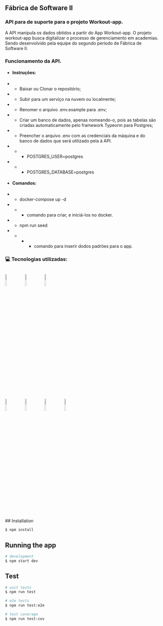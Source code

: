 ## Fábrica de Software II

### API para de suporte para o projeto Workout-app.
A API manipula os dados obtidos a partir do App Workout-app.
O projeto workout-app busca digitalizar o processo de gerenciamento em academias.
Sendo desenvolvido pela equipe do segundo período de Fábrica de Software II.

### Funcionamento da API.

* #### Instruções:
* * Baixar ou Clonar o repositório;
* * Subir para um serviço na nuvem ou localmente;
* * Renomer o arquivo .env.example para .env;
* * Criar um banco de dados, apenas nomeando-o, pois as tabelas são criadas automaticamente pelo framework Typeorm para Postgres;
* * Preencher o arquivo .env com as credenciais da máquina e do banco de dados que será utilizado pela à API.
* * * POSTGRES_USER=postgres
* * * POSTGRES_DATABASE=postgres
* #### Comandos:
* * docker-compose up -d
* * * comando para criar, e iniciá-los no docker.
* * npm run seed
* * * * comando para inserir dodos padrões para o app.
### :computer: Tecnologias utilizadas:
<br/>
<code><img width="10%" src="https://www.vectorlogo.zone/logos/nestjs/nestjs-ar21.svg">&nbsp;&nbsp;<img width="10%" src="https://www.vectorlogo.zone/logos/typescriptlang/typescriptlang-ar21.svg">&nbsp;&nbsp;<img width="10%" src="https://www.vectorlogo.zone/logos/postgresql/postgresql-ar21.svg"></code>
<br/>
<br/>
<code><img width="10%" src="https://www.vectorlogo.zone/logos/visualstudio_code/visualstudio_code-ar21.svg">&nbsp;&nbsp;<img width="10%" src="https://www.vectorlogo.zone/logos/docker/docker-ar21.svg">&nbsp;&nbsp;<img width="10%" src="https://www.vectorlogo.zone/logos/nodejs/nodejs-ar21.svg">&nbsp;&nbsp;<img width="10%" src="https://www.vectorlogo.zone/logos/json/json-ar21.svg"></code>
<br/>
## Installation

```bash
$ npm install
```

## Running the app

```bash
# development
$ npm start dev

```

## Test

```bash
# unit tests
$ npm run test

# e2e tests
$ npm run test:e2e

# test coverage
$ npm run test:cov
```
